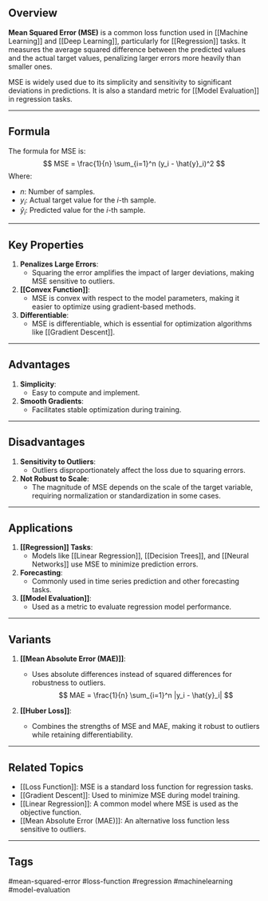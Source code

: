 ## Overview
**Mean Squared Error (MSE)** is a common loss function used in [[Machine Learning]] and [[Deep Learning]], particularly for [[Regression]] tasks. It measures the average squared difference between the predicted values and the actual target values, penalizing larger errors more heavily than smaller ones.

MSE is widely used due to its simplicity and sensitivity to significant deviations in predictions. It is also a standard metric for [[Model Evaluation]] in regression tasks.

---

## Formula
The formula for MSE is:
$$
MSE = \frac{1}{n} \sum_{i=1}^n (y_i - \hat{y}_i)^2
$$
Where:
- $n$: Number of samples.
- $y_i$: Actual target value for the $i$-th sample.
- $\hat{y}_i$: Predicted value for the $i$-th sample.

---

## Key Properties

1. **Penalizes Large Errors**:
   - Squaring the error amplifies the impact of larger deviations, making MSE sensitive to outliers.
2. **[[Convex Function]]**:
   - MSE is convex with respect to the model parameters, making it easier to optimize using gradient-based methods.
3. **Differentiable**:
   - MSE is differentiable, which is essential for optimization algorithms like [[Gradient Descent]].

---

## Advantages

1. **Simplicity**:
   - Easy to compute and implement.
2. **Smooth Gradients**:
   - Facilitates stable optimization during training.

---

## Disadvantages

1. **Sensitivity to Outliers**:
   - Outliers disproportionately affect the loss due to squaring errors.
2. **Not Robust to Scale**:
   - The magnitude of MSE depends on the scale of the target variable, requiring normalization or standardization in some cases.

---

## Applications

1. **[[Regression]] Tasks**:
   - Models like [[Linear Regression]], [[Decision Trees]], and [[Neural Networks]] use MSE to minimize prediction errors.
2. **Forecasting**:
   - Commonly used in time series prediction and other forecasting tasks.
3. **[[Model Evaluation]]**:
   - Used as a metric to evaluate regression model performance.

---

## Variants

1. **[[Mean Absolute Error (MAE)]]**:
   - Uses absolute differences instead of squared differences for robustness to outliers.
   $$ MAE = \frac{1}{n} \sum_{i=1}^n |y_i - \hat{y}_i| $$

2. **[[Huber Loss]]**:
   - Combines the strengths of MSE and MAE, making it robust to outliers while retaining differentiability.

---

## Related Topics

- [[Loss Function]]: MSE is a standard loss function for regression tasks.
- [[Gradient Descent]]: Used to minimize MSE during model training.
- [[Linear Regression]]: A common model where MSE is used as the objective function.
- [[Mean Absolute Error (MAE)]]: An alternative loss function less sensitive to outliers.

---

## Tags
#mean-squared-error #loss-function #regression #machinelearning #model-evaluation